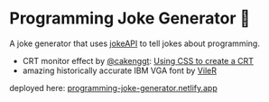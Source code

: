 # Programming Joke Generator 💾

A joke generator that uses [jokeAPI](https://sv443.net/jokeapi/v2/) to tell jokes about programming.
- CRT monitor effect by [@cakenggt](https://github.com/cakenggt): [Using CSS to create a CRT](http://aleclownes.com/2017/02/01/crt-display.html)
- amazing historically accurate IBM VGA font by [VileR](https://int10h.org/)

deployed here: [programming-joke-generator.netlify.app](https://programming-joke-generator.netlify.app)
